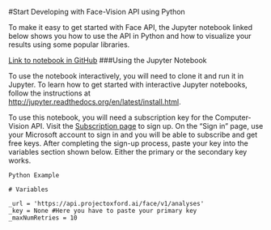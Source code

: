 <!-- NavPath: Face API/Getting Started
LinkLabel: Get Started in Python
Url: Face-api/documentation/Get-Started-with-Face-API/GetStartedWithPython
Weight: 99
-->

#Start Developing with Face-Vision API using Python

To make it easy to get started with Face API, the Jupyter notebook linked below shows you how to use the API in Python and how to visualize your results using some popular libraries. 

[Link to notebook in GitHub](https://github.com/Microsoft/ProjectOxford-ClientSDK-Dev/blob/master/Face/Python/Jupyter%20Notebook/Face%20Detection%20Example.ipynb)
###Using the Jupyter Notebook

To use the notebook interactively, you will need to clone it and run it in Jupyter. To learn how to get started with interactive Jupyter notebooks, follow the instructions at http://jupyter.readthedocs.org/en/latest/install.html. 

To use this notebook, you will need a subscription key for the Computer-Vision API. Visit the [Subscription page](https://www.microsoft.com/cognitive-services/en-us/sign-up) to sign up. On the “Sign in” page, use your Microsoft account to sign in and you will be able to subscribe and get free keys. After completing the sign-up process, paste your key into the variables section shown below. Either the primary or the secondary key works.

```
Python Example 

# Variables

_url = 'https://api.projectoxford.ai/face/v1/analyses'
_key = None #Here you have to paste your primary key
_maxNumRetries = 10


```
